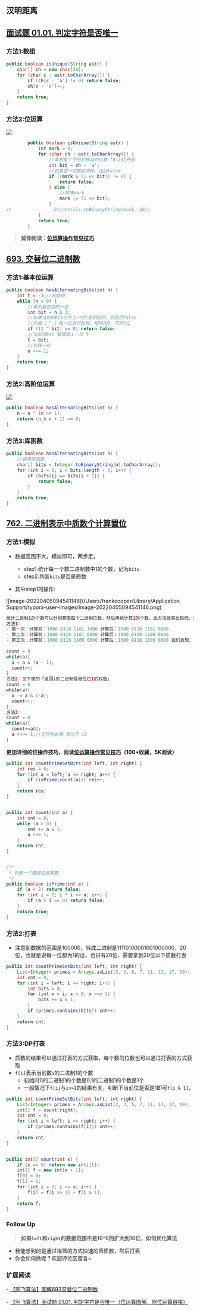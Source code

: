 

> 

## 汉明距离







## [面试题 01.01. 判定字符是否唯一](https://leetcode-cn.com/problems/is-unique-lcci/)

### 方法1:数组

```java
public boolean isUnique(String astr) {
    char[] ch = new char[26];
    for (char c : astr.toCharArray()) {
        if (ch[c - 'a'] != 0) return false;
        ch[c - 'a']++;
    }
    return true;
}
```

### 方法2:位运算

![](/imgs/leetcode/classify/image-20220322194544584.png)

```java
        public boolean isUnique(String astr) {
            int mark = 0;
            for (char ch : astr.toCharArray()) {
                //拿到每个字符的移动的位数 [0-25]开始
                int bit = ch - 'a';
                //如果这一位被对冲掉，返回false
                if ((mark & (1 << bit)) != 0) {
                    return false;
                } else {
                    //拼凑mark
                    mark |= (1 << bit);
                }
//                PrintUtils.toBinaryString(mark, 26);
            }
            return true;
        }
```

> **延伸阅读：[位运算操作常见技巧](https://blog.csdn.net/wat1r/article/details/114298873)**





## [693. 交替位二进制数](https://leetcode-cn.com/problems/binary-number-with-alternating-bits/)

### 方法1:基本位运算

```java
public boolean hasAlternatingBits(int n) {
    int t = -1;//初始值
    while (n > 0) {
        //拿到最右边的一位
        int bit = n & 1;
        //如果当前的bit位于上一位t是相同的，则返回false
        //异或（ ^ ）每一位进行比较，相同为0，不同为1
        if ((t ^ bit) == 0) return false;
        //当前位bit 赋值给上一位 t
        t = bit;
        //右移一位
        n >>= 1;
    }
    return true;
}
```

### 方法2:高阶位运算

 ![](/imgs/leetcode/classify/image-20220328191800195.png)

```java
public boolean hasAlternatingBits(int n) {
    n = n ^ (n >> 1);
    return (n & n + 1) == 0;
}
```

### 方法3:库函数

```java
public boolean hasAlternatingBits(int n) {
  	//调用库函数
    char[] bits = Integer.toBinaryString(n).toCharArray();
    for (int i = 0; i < bits.length - 1; i++) {
        if (bits[i] == bits[i + 1]) {
            return false;
        }
    }
    return true;
}
```





## [762. 二进制表示中质数个计算置位](https://leetcode-cn.com/problems/prime-number-of-set-bits-in-binary-representation/)

### 方法1:模拟

- 数据范围不大，模拟即可，两步走，
  - step1.统计每一个数二进制数中1的个数，记为`bits`
  - step2.判断`bits`是否是质数

- 其中step1的操作:

![image-20220405094541146](/Users/frankcooper/Library/Application Support/typora-user-images/image-20220405094541146.png)

```java
统计二进制1的个数可以分别获取每个二进制位数，然后再统计其1的个数，此方法效率比较低。这里介绍另外一种高效的方法，同样以 34520 为例，我们计算其 a &= (a-1)的结果：
方法1：
- 第一次：计算前：1000 0110 1101 1000 计算后：1000 0110 1101 0000
- 第二次：计算前：1000 0110 1101 0000 计算后：1000 0110 1100 0000
- 第三次：计算前：1000 0110 1100 0000 计算后：1000 0110 1000 0000 我们发现，每计算一次二进制中就少了一个 1，则我们可以通过下面方法去统计：
    
count = 0  
while(a){  
  a = a & (a - 1);  
  count++;  
}  
方法2：见下面的「返回i的二进制最低位位1的权值」
count = 0  
while(a){  
  a -= a & (-a);  
  count++;  
}  
方法3：
count = 0  
while(a){  
  count+=a&1;  
  a >>>= 1;//无符号右移 相当于 /2 
}
```

**更加详细的位操作技巧，阅读[位运算操作常见技巧](https://blog.csdn.net/wat1r/article/details/114298873)（100+收藏，5K阅读）**

```java
public int countPrimeSetBits(int left, int right) {
    int res = 0;
    for (int a = left; a <= right; a++) {
        if (isPrime(count(a))) res++;
    }
    return res;
}


public int count(int a) {
    int cnt = 0;
    while (a > 0) {
        cnt += a & 1;
        a >>= 1;
    }
    return cnt;
}


/**
 * 判断一个数是否是素数
 */
public boolean isPrime(int a) {
    if (a < 2) return false;
    for (int i = 2; i * i <= a; i++) {
        if (a % i == 0) return false;
    }
    return true;
}
```

### 方法2:打表

- 注意到数据的范围是100000，转成二进制是11110100001001000000，20位，也就是说每一位都为1的话，也只有20位，需要拿到20位以下质数打表

```java
public int countPrimeSetBits(int left, int right) {
    List<Integer> primes = Arrays.asList(2, 3, 5, 7, 11, 13, 17, 19);
    int cnt = 0;
    for (int i = left; i <= right; i++) {
        int bits = 0;
        for (int x = i; x > 0; x >>= 1) {
            bits += x & 1;
        }
        if (primes.contains(bits)) cnt++;
    }
    return cnt;
}
```

### 方法3:DP打表

- 质数的结果可以通过打表的方式获取，每个数的位数也可以通过打表的方式获取
- `f[i]`表示当前数`i`的二进制1的个数
  - 初始时0的二进制1的个数是0,1的二进制1的个数是1个
  - 一般情况下`f[i]`与`i>>1`的结果有关，判断下当前位是否是1即可`f[i & 1]`，

```java
public int countPrimeSetBits(int left, int right) {
    List<Integer> primes = Arrays.asList(2, 3, 5, 7, 11, 13, 17, 19);
    int[] f = count(right);
    int cnt = 0;
    for (int i = left; i <= right; i++) {
        if (primes.contains(f[i])) cnt++;
    }
    return cnt;
}


public int[] count(int x) {
    if (x == 0) return new int[]{};
    int[] f = new int[x + 1];
    f[0] = 0;
    f[1] = 1;
    for (int i = 2; i <= x; i++) {
        f[i] = f[i >> 1] + f[i & 1];
    }
    return f;
}
```





### Follow Up

> **如果`left`和`right`的数据范围不是10^6而扩大到10亿，如何优化算法**

- 我能想到的是通过埃筛的方式快速的筛质数，然后打表
- 你会如何做呢？欢迎评论区留言~



### 扩展阅读

\- [【阿飞算法】图解693交替位二进制数](https://leetcode-cn.com/problems/binary-number-with-alternating-bits/solution/a-fei-suan-fa-by-a-fei-8-es27/)

\- [【阿飞算法】面试题 01.01. 判定字符是否唯一（位运算图解，附位运算链接）](https://leetcode-cn.com/problems/is-unique-lcci/solution/by-a-fei-8-pqij/)

